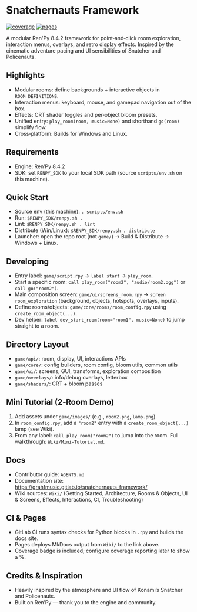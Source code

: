 # Snatchernauts Framework

[![coverage](https://gitlab.com/grahfmusic/snatchernauts_framework/badges/main/coverage.svg?job=test_framework)](https://gitlab.com/grahfmusic/snatchernauts_framework/-/pipelines)
[![pages](https://img.shields.io/badge/Pages-Live-brightgreen?logo=gitlab)](https://grahfmusic.gitlab.io/snatchernauts_framework/)

A modular Ren'Py 8.4.2 framework for point‑and‑click room exploration, interaction menus, overlays, and retro display effects. Inspired by the cinematic adventure pacing and UI sensibilities of Snatcher and Policenauts.

## Highlights
- Modular rooms: define backgrounds + interactive objects in `ROOM_DEFINITIONS`.
- Interaction menus: keyboard, mouse, and gamepad navigation out of the box.
- Effects: CRT shader toggles and per‑object bloom presets.
- Unified entry: `play_room(room, music=None)` and shorthand `go(room)` simplify flow.
- Cross‑platform: Builds for Windows and Linux.

## Requirements
- Engine: Ren’Py 8.4.2
- SDK: set `RENPY_SDK` to your local SDK path (source `scripts/env.sh` on this machine).

## Quick Start
- Source env (this machine): `. scripts/env.sh`
- Run: `$RENPY_SDK/renpy.sh .`
- Lint: `$RENPY_SDK/renpy.sh . lint`
- Distribute (Win/Linux): `$RENPY_SDK/renpy.sh . distribute`
- Launcher: open the repo root (not `game/`) → Build & Distribute → Windows + Linux.

## Developing
- Entry label: `game/script.rpy` → `label start` → `play_room`.
- Start a specific room: `call play_room("room2", "audio/room2.ogg")` or `call go("room2")`.
- Main composition screen: `game/ui/screens_room.rpy` → `screen room_exploration` (background, objects, hotspots, overlays, inputs).
- Define rooms/objects: `game/core/rooms/room_config.rpy` using `create_room_object(...)`.
- Dev helper: `label dev_start_room(room="room1", music=None)` to jump straight to a room.

## Directory Layout
- `game/api/`: room, display, UI, interactions APIs
- `game/core/`: config builders, room config, bloom utils, common utils
- `game/ui/`: screens, GUI, transforms, exploration composition
- `game/overlays/`: info/debug overlays, letterbox
- `game/shaders/`: CRT + bloom passes

## Mini Tutorial (2‑Room Demo)
1) Add assets under `game/images/` (e.g., `room2.png`, `lamp.png`).
2) In `room_config.rpy`, add a `"room2"` entry with a `create_room_object(...)` lamp (see Wiki).
3) From any label: `call play_room("room2")` to jump into the room.
Full walkthrough: `Wiki/Mini-Tutorial.md`.

## Docs
- Contributor guide: `AGENTS.md`
- Documentation site: https://grahfmusic.gitlab.io/snatchernauts_framework/
- Wiki sources: `Wiki/` (Getting Started, Architecture, Rooms & Objects, UI & Screens, Effects, Interactions, CI, Troubleshooting)

## CI & Pages
- GitLab CI runs syntax checks for Python blocks in `.rpy` and builds the docs site.
- Pages deploys MkDocs output from `Wiki/` to the link above.
- Coverage badge is included; configure coverage reporting later to show a %.

## Credits & Inspiration
- Heavily inspired by the atmosphere and UI flow of Konami’s Snatcher and Policenauts.
- Built on Ren’Py — thank you to the engine and community.
